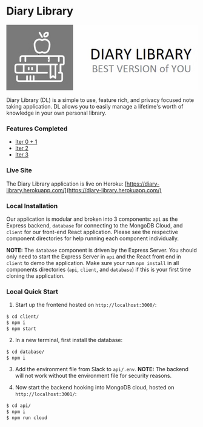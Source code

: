 # Diary Library

![Diary Library Logo](docs/assets/logo.png)

Diary Library (DL) is a simple to use, feature rich, and privacy focused note taking application. DL allows you to easily manage a lifetime's worth of knowledge in your own personal library.

### Features Completed

- [Iter 0 + 1](https://github.com/BUMETCS673/BUMETCS673OLF21P3/issues?q=is%3Aissue+is%3Aclosed+project%3ABUMETCS673%2FBUMETCS673OLF21P3%2F2)
- [Iter 2](https://github.com/BUMETCS673/BUMETCS673OLF21P3/issues?q=is%3Aissue+is%3Aclosed+project%3ABUMETCS673%2FBUMETCS673OLF21P3%2F3)
- [Iter 3](https://github.com/BUMETCS673/BUMETCS673OLF21P3/issues?q=is%3Aissue+is%3Aclosed+project%3ABUMETCS673%2FBUMETCS673OLF21P3%2F3)

### Live Site

The Diary Library application is live on Heroku: [https://diary-library.herokuapp.com/](https://diary-library.herokuapp.com/)

### Local Installation

Our application is modular and broken into 3 components: `api` as the Express backend, `database` for connecting to the MongoDB Cloud, and `client` for our front-end React application. Please see the respective component directories for help running each component individually.

**NOTE:** The `database` component is driven by the Express Server. You should only need to start the Express Server in `api` and the React front end in `client` to demo the application. Make sure your run `npm install` in all components directories (`api`, `client`, and `database`) if this is your first time cloning the application.

### Local Quick Start

1. Start up the frontend hosted on `http://localhost:3000/`:

```
$ cd client/
$ npm i
$ npm start
```

2. In a new terminal, first install the database:

```
$ cd database/
$ npm i
```

3. Add the environment file from Slack to `api/.env`. **NOTE:** The backend will not work without the environment file for security reasons.

3. Now start the backend hooking into MongoDB cloud, hosted on `http://localhost:3001/`:

```
$ cd api/
$ npm i
$ npm run cloud
```
